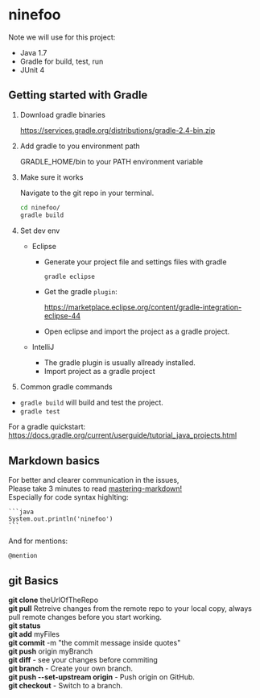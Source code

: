 # ninefoo

Note we will use for this project:

- Java 1.7
- Gradle for build, test, run
- JUnit 4

## Getting started with Gradle

1. Download gradle binaries

    https://services.gradle.org/distributions/gradle-2.4-bin.zip

2. Add gradle to you environment path

    GRADLE_HOME/bin to your PATH environment variable

3. Make sure it works

    Navigate to the git repo in your terminal.

    ```bash
    cd ninefoo/
    gradle build
    ```

4. Set dev env

    * Eclipse

        - Generate your project file and settings files with gradle

            ```bash
            gradle eclipse
            ```

        - Get the gradle `plugin`:

            https://marketplace.eclipse.org/content/gradle-integration-eclipse-44

        - Open eclipse and import the project as a gradle project.

    * IntelliJ

        - The gradle plugin is usually allready installed.
        - Import project as a gradle project

5. Common gradle commands

- ``gradle build`` will build and test the project.
- ``gradle test``

For a gradle quickstart: https://docs.gradle.org/current/userguide/tutorial_java_projects.html


## Markdown basics

For better and clearer communication in the issues,  
Please take 3 minutes to read [mastering-markdown!](https://guides.github.com/features/mastering-markdown/)  
Especially for code syntax highlting:

    ```java
    System.out.println('ninefoo')
    ```

And for mentions:

    @mention

## git Basics

**git clone** theUrlOfTheRepo  
**git pull**  Retreive changes from the remote repo to your local copy, always pull remote changes before you start working.  
**git status**  
**git add**  myFiles  
**git commit** -m "the commit message inside quotes"  
**git push** origin myBranch  
**git diff** - see your changes before commiting  
**git branch** - Create your own branch.  
**git push --set-upstream origin** - Push origin on GitHub.  
**git checkout** - Switch to a branch.
